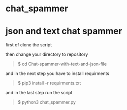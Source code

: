 <h1>chat_spammer</h1>



<h1>json and text chat spammer</h1>

first of clone the script


then change your directory to repository
> $ cd Chat-spammer-with-text-and-json-file

and in the next step you have to install requirments
> $ pip3 install -r requirments.txt

and in the last step run the script
> $ python3 chat_spammer.py
